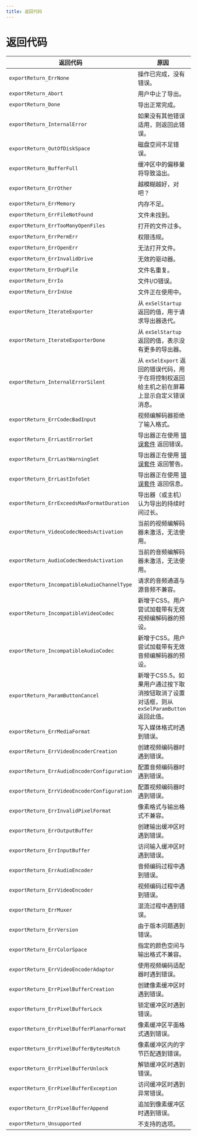 ```yaml
---
title: 返回代码
---
```

# 返回代码

|       返回代码        |   原因    |
| ---------------------------------------- | -------------------------------------------------------------------------------------------------------------------- |
| `exportReturn_ErrNone`   | 操作已完成，没有错误。         |
| `exportReturn_Abort`     | 用户中止了导出。          |
| `exportReturn_Done`      | 导出正常完成。    |
| `exportReturn_InternalError`        | 如果没有其他错误适用，则返回此错误。      |
| `exportReturn_OutOfDiskSpace`       | 磁盘空间不足错误。        |
| `exportReturn_BufferFull`      | 缓冲区中的偏移量将导致溢出。         |
| `exportReturn_ErrOther`        | 越模糊越好，对吧？        |
| `exportReturn_ErrMemory`       | 内存不足。   |
| `exportReturn_ErrFileNotFound`      | 文件未找到。         |
| `exportReturn_ErrTooManyOpenFiles`       | 打开的文件过多。          |
| `exportReturn_ErrPermErr`      | 权限违规。   |
| `exportReturn_ErrOpenErr`      | 无法打开文件。    |
| `exportReturn_ErrInvalidDrive`      | 无效的驱动器。    |
| `exportReturn_ErrDupFile`      | 文件名重复。         |
| `exportReturn_ErrIo`     | 文件I/O错误。        |
| `exportReturn_ErrInUse`        | 文件正在使用中。          |
| `exportReturn_IterateExporter`      | 从 `exSelStartup` 返回的值，用于请求导出器迭代。    |
| `exportReturn_IterateExporterDone`       | 从 `exSelStartup` 返回的值，表示没有更多的导出器。         |
| `exportReturn_InternalErrorSilent`       | 从 `exSelExport` 返回的错误代码，用于在将控制权返回给主机之前在屏幕上显示自定义错误消息。        |
| `exportReturn_ErrCodecBadInput`     | 视频编解码器拒绝了输入格式。         |
| `exportReturn_ErrLastErrorSet`      | 导出器正在使用 [错误套件](../../universals/sweetpea-suites#error-suite) 返回错误。         |
| `exportReturn_ErrLastWarningSet`    | 导出器正在使用 [错误套件](../../universals/sweetpea-suites#error-suite) 返回警告。   |
| `exportReturn_ErrLastInfoSet`       | 导出器正在使用 [错误套件](../../universals/sweetpea-suites#error-suite) 返回信息。   |
| `exportReturn_ErrExceedsMaxFormatDuration` | 导出器（或主机）认为导出的持续时间过长。       |
| `exportReturn_VideoCodecNeedsActivation` | 当前的视频编解码器未激活，无法使用。      |
| `exportReturn_AudioCodecNeedsActivation` | 当前的音频编解码器未激活，无法使用。      |
| `exportReturn_IncompatibleAudioChannelType` | 请求的音频通道与源音频不兼容。      |
| `exportReturn_IncompatibleVideoCodec`    | 新增于CS5。用户尝试加载带有无效视频编解码器的预设。       |
| `exportReturn_IncompatibleAudioCodec`    | 新增于CS5。用户尝试加载带有无效音频编解码器的预设。       |
| `exportReturn_ParamButtonCancel`    | 新增于CS5.5。如果用户通过按下取消按钮取消了设置对话框，则从 `exSelParamButton` 返回此值。        |
| `exportReturn_ErrMediaFormat`       | 写入媒体格式时遇到错误。       |
| `exportReturn_ErrVideoEncoderCreation`   | 创建视频编码器时遇到错误。     |
| `exportReturn_ErrAudioEncoderConfiguration` | 配置音频编码器时遇到错误。     |
| `exportReturn_ErrVideoEncoderConfiguration` | 配置视频编码器时遇到错误。     |
| `exportReturn_ErrInvalidPixelFormat`     | 像素格式与输出格式不兼容。     |
| `exportReturn_ErrOutputBuffer`      | 创建输出缓冲区时遇到错误。     |
| `exportReturn_ErrInputBuffer`       | 访问输入缓冲区时遇到错误。     |
| `exportReturn_ErrAudioEncoder`      | 音频编码过程中遇到错误。       |
| `exportReturn_ErrVideoEncoder`      | 视频编码过程中遇到错误。       |
| `exportReturn_ErrMuxer`        | 混流过程中遇到错误。      |
| `exportReturn_ErrVersion`      | 由于版本问题遇到错误。         |
| `exportReturn_ErrColorSpace`        | 指定的颜色空间与输出格式不兼容。          |
| `exportReturn_ErrVideoEncoderAdaptor`    | 使用视频编码适配器时遇到错误。      |
| `exportReturn_ErrPixelBufferCreation`    | 创建像素缓冲区时遇到错误。     |
| `exportReturn_ErrPixelBufferLock`   | 锁定缓冲区时遇到错误。         |
| `exportReturn_ErrPixelBufferPlanarFormat` | 像素缓冲区平面格式遇到错误。         |
| `exportReturn_ErrPixelBufferBytesMatch`  | 像素缓冲区内的字节匹配遇到错误。          |
| `exportReturn_ErrPixelBufferUnlock`      | 解锁缓冲区时遇到错误。         |
| `exportReturn_ErrPixelBufferException`   | 访问缓冲区时遇到异常错误。     |
| `exportReturn_ErrPixelBufferAppend`      | 追加到像素缓冲区时遇到错误。         |
| `exportReturn_Unsupported`    | 不支持的选项。    |
